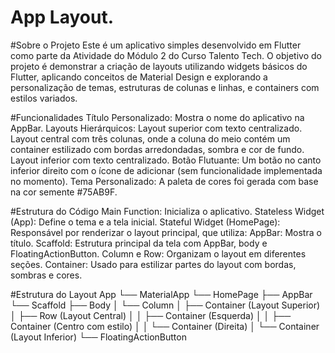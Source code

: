 # App Layout.
 
#Sobre o Projeto
Este é um aplicativo simples desenvolvido em Flutter como parte da Atividade do Módulo 2 do Curso Talento Tech. O objetivo do projeto é demonstrar a criação de layouts utilizando widgets básicos do Flutter, aplicando conceitos de Material Design e explorando a personalização de temas, estruturas de colunas e linhas, e containers com estilos variados.

#Funcionalidades
Título Personalizado: Mostra o nome do aplicativo na AppBar.
Layouts Hierárquicos:
Layout superior com texto centralizado.
Layout central com três colunas, onde a coluna do meio contém um container estilizado com bordas arredondadas, sombra e cor de fundo.
Layout inferior com texto centralizado.
Botão Flutuante: Um botão no canto inferior direito com o ícone de adicionar (sem funcionalidade implementada no momento).
Tema Personalizado: A paleta de cores foi gerada com base na cor semente #75AB9F.

#Estrutura do Código
Main Function: Inicializa o aplicativo.
Stateless Widget (App): Define o tema e a tela inicial.
Stateful Widget (HomePage): Responsável por renderizar o layout principal, que utiliza:
AppBar: Mostra o título.
Scaffold: Estrutura principal da tela com AppBar, body e FloatingActionButton.
Column e Row: Organizam o layout em diferentes seções.
Container: Usado para estilizar partes do layout com bordas, sombras e cores.

#Estrutura do Layout
App
└── MaterialApp
    └── HomePage
        ├── AppBar
        └── Scaffold
            ├── Body
            │   └── Column
            │       ├── Container (Layout Superior)
            │       ├── Row (Layout Central)
            │       │   ├── Container (Esquerda)
            │       │   ├── Container (Centro com estilo)
            │       │   └── Container (Direita)
            │       └── Container (Layout Inferior)
            └── FloatingActionButton

